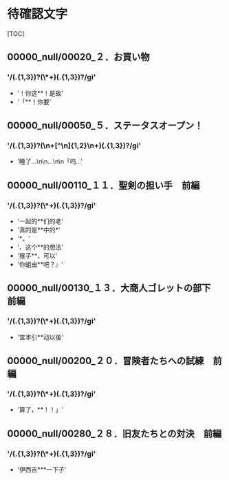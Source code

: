 # 待確認文字

[TOC]

## 00000_null/00020_２．お買い物

### '/(.{1,3})?(\\*+)(.{1,3})?/gi'

- '！你这**！是故'
- '「**！你要'


## 00000_null/00050_５．ステータスオープン！

### '/(.{1,3})?(\n+[^\n]{1,2}\n+)(.{1,3})?/gi'

- '睡了…\n\n…\n\n「呜…'


## 00000_null/00110_１１．聖剣の担い手　前編

### '/(.{1,3})?(\\*+)(.{1,3})?/gi'

- '一起的**们的老'
- '真的是**中的*'
- '*。'
- '、这个**的想法'
- '猴子**、可以'
- '你蛆虫**吧？』'


## 00000_null/00130_１３．大商人ゴレットの部下　前編

### '/(.{1,3})?(\\*+)(.{1,3})?/gi'

- '宮本引**动以後'


## 00000_null/00200_２０．冒険者たちへの試練　前編

### '/(.{1,3})?(\\*+)(.{1,3})?/gi'

- '算了，**！！」'


## 00000_null/00280_２８．旧友たちとの対決　前編

### '/(.{1,3})?(\\*+)(.{1,3})?/gi'

- '伊西吉***一下子'
